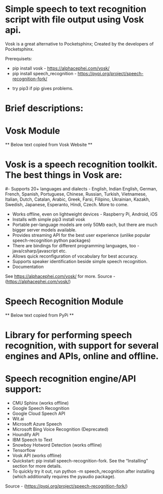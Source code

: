 # Simple speech to text recognition script with file output using Vosk api.

Vosk is a great alternative to Pocketsphinx; Created by the developers of Pocketsphinx.

Prerequisets:
  - pip install vosk - https://alphacephei.com/vosk/
  - pip install speech_recognition - https://pypi.org/project/speech-recognition-fork/

* try pip3 if pip gives problems.

# Brief descriptions: 

# Vosk Module
** Below text copied from Vosk Website **

# Vosk is a speech recognition toolkit. The best things in Vosk are:
#- Supports 20+ languages and dialects - English, Indian English, German, French, Spanish, Portuguese, Chinese, Russian, Turkish, Vietnamese, Italian, Dutch, Catalan, Arabic, Greek, Farsi, Filipino, Ukrainian, Kazakh, Swedish, Japanese, Esperanto, Hindi, Czech. More to come.
- Works offline, even on lightweight devices - Raspberry Pi, Android, iOS
- Installs with simple pip3 install vosk
- Portable per-language models are only 50Mb each, but there are much bigger server models available.
- Provides streaming API for the best user experience (unlike popular speech-recognition python packages)
- There are bindings for different programming languages, too - java/csharp/javascript etc.
- Allows quick reconfiguration of vocabulary for best accuracy.
- Supports speaker identification beside simple speech recognition.
- Documentation

See https://alphacephei.com/vosk/ for more.
Source - (https://alphacephei.com/vosk/)

# Speech Recognition Module
** Below text copied from PyPi ** 

# Library for performing speech recognition, with support for several engines and APIs, online and offline.
# Speech recognition engine/API support:
- CMU Sphinx (works offline)
- Google Speech Recognition
- Google Cloud Speech API
- Wit.ai
- Microsoft Azure Speech
- Microsoft Bing Voice Recognition (Deprecated)
- Houndify API
- IBM Speech to Text
- Snowboy Hotword Detection (works offline)
- Tensorflow
- Vosk API (works offline)
- Quickstart: pip install speech-recognition-fork. See the “Installing” section for more details.
- To quickly try it out, run python -m speech_recognition after installing (which additionally requires the pyaudio package).

Source - (https://pypi.org/project/speech-recognition-fork/)
